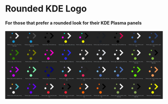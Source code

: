 # Rounded KDE Logo

#### For those that prefer a rounded look for their KDE Plasma panels

![Photo](/Plasma_logo_round_all.png "Plasma logo round preview")